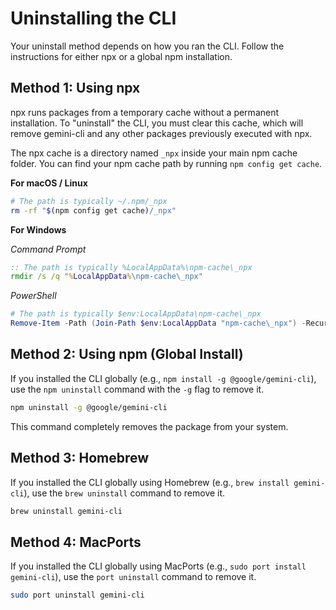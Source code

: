 # Uninstalling the CLI

Your uninstall method depends on how you ran the CLI. Follow the instructions
for either npx or a global npm installation.

## Method 1: Using npx

npx runs packages from a temporary cache without a permanent installation. To
"uninstall" the CLI, you must clear this cache, which will remove gemini-cli and
any other packages previously executed with npx.

The npx cache is a directory named `_npx` inside your main npm cache folder. You
can find your npm cache path by running `npm config get cache`.

**For macOS / Linux**

```bash
# The path is typically ~/.npm/_npx
rm -rf "$(npm config get cache)/_npx"
```

**For Windows**

_Command Prompt_

```cmd
:: The path is typically %LocalAppData%\npm-cache\_npx
rmdir /s /q "%LocalAppData%\npm-cache\_npx"
```

_PowerShell_

```powershell
# The path is typically $env:LocalAppData\npm-cache\_npx
Remove-Item -Path (Join-Path $env:LocalAppData "npm-cache\_npx") -Recurse -Force
```

## Method 2: Using npm (Global Install)

If you installed the CLI globally (e.g., `npm install -g @google/gemini-cli`),
use the `npm uninstall` command with the `-g` flag to remove it.

```bash
npm uninstall -g @google/gemini-cli
```

This command completely removes the package from your system.

## Method 3: Homebrew

If you installed the CLI globally using Homebrew (e.g., `brew install gemini-cli`), use the `brew uninstall` command to remove it.

```bash
brew uninstall gemini-cli
```

## Method 4: MacPorts

If you installed the CLI globally using MacPorts (e.g., `sudo port install gemini-cli`), use the `port uninstall` command to remove it.

```bash
sudo port uninstall gemini-cli
```
